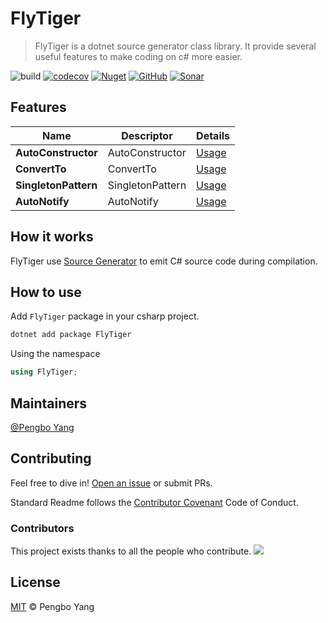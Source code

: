# FlyTiger

> FlyTiger is a dotnet source generator class library. It provide several useful features to make coding on c# more easier.

![build](https://github.com/yscorecore/FlyTiger/workflows/build/badge.svg)
[![codecov](https://codecov.io/gh/yscorecore/FlyTiger/branch/master/graph/badge.svg)](https://codecov.io/gh/yscorecore/FlyTiger) 
[![Nuget](https://img.shields.io/nuget/v/FlyTiger)](https://nuget.org/packages/FlyTiger/) 
[![GitHub](https://img.shields.io/github/license/yscorecore/FlyTiger)](https://github.com/yscorecore/FlyTiger/blob/master/LICENSE)
[![Sonar](https://sonarcloud.io/api/project_badges/measure?project=yscorecore_changedb&metric=security_rating)](https://sonarcloud.io/summary/new_code?id=yscorecore_flytiger)

## Features
|Name|Descriptor|Details|
--|--|--
**AutoConstructor**|AutoConstructor|[Usage](https://yscorecore.github.io/flytiger/features/AutoConstructor.html)|
**ConvertTo**|ConvertTo|[Usage](https://yscorecore.github.io/flytiger/features/ConvertTo.html)|
**SingletonPattern**|SingletonPattern|[Usage](https://yscorecore.github.io/flytiger/features/SingletonPattern.html)|
**AutoNotify**|AutoNotify|[Usage](https://yscorecore.github.io/flytiger/features/AutoNotify.html)|

## How it works

FlyTiger use [Source Generator](https://docs.microsoft.com/en-us/dotnet/csharp/roslyn-sdk/source-generators-overview) to emit C# source code during compilation.  

## How to use
Add `FlyTiger` package in your csharp project.
```bash
dotnet add package FlyTiger 
```

Using the namespace
```csharp
using FlyTiger;
```



## Maintainers
[@Pengbo Yang](https://github.com/obpt123)


## Contributing

Feel free to dive in! [Open an issue](https://github.com/yscorecore/flytiger/issues/new) or submit PRs.

Standard Readme follows the [Contributor Covenant](http://contributor-covenant.org/version/1/3/0/) Code of Conduct.

### Contributors

This project exists thanks to all the people who contribute. 
<a href="https://github.com/yscorecore/flytiger/graphs/contributors">
  <img src="https://contrib.rocks/image?repo=yscorecore/flytiger" />
</a>


## License

[MIT](LICENSE) © Pengbo Yang


